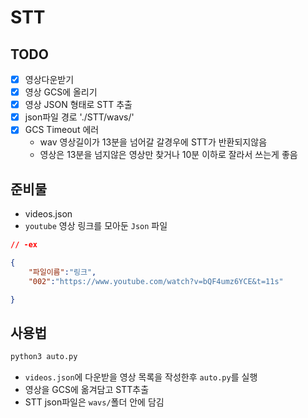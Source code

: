 # STT

## TODO

- [x] 영상다운받기
- [x] 영상 GCS에 올리기
- [x] 영상 JSON 형태로 STT 추출
- [x] json파일 경로 './STT/wavs/'
- [x] GCS Timeout 에러 
	- wav 영상길이가 13분을 넘어갈 갈경우에 STT가 반환되지않음
	- 영상은 13분을 넘지않은 영상만 찾거나 10분 이하로 잘라서 쓰는게 좋음 


## 준비물
- videos.json
- `youtube` 영상 링크를 모아둔 `Json` 파일

```json
// -ex

{
	"파일이름":"링크",
	"002":"https://www.youtube.com/watch?v=bQF4umz6YCE&t=11s"

}
```

## 사용법

```py
python3 auto.py

```

- ```videos.json```에 다운받을 영상 목록을 작성한후 ```auto.py```를 실행
- 영상을 GCS에 옮겨담고 STT추출
- STT json파일은 ```wavs/```폴더 안에 담김
